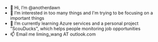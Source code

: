 - 👋 Hi, I’m @anotherdawn
- 👀 I’m interested in too many things and I'm trying to be focusing on a important things 
- 🌱 I’m currently learning Azure services and a personal project "ScouDucks", which helps people monitoring job opportunities
- 📫 Email me liming_wang AT outlook.com

<!---
anotherdawn/anotherdawn is a ✨ special ✨ repository because its `README.md` (this file) appears on your GitHub profile.
You can click the Preview link to take a look at your changes.
--->
